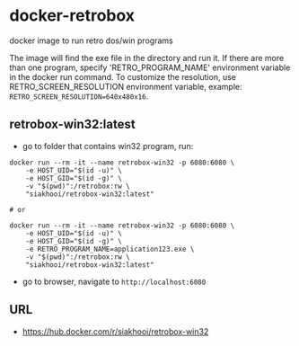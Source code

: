 # docker-retrobox
docker image to run retro dos/win programs

The image will find the exe file in the directory and run it.
If there are more than one program, specify 'RETRO_PROGRAM_NAME' environment variable in the docker run command.
To customize the resolution, use RETRO_SCREEN_RESOLUTION environment variable, example: `RETRO_SCREEN_RESOLUTION=640x480x16`.
## retrobox-win32:latest

- go to folder that contains win32 program, run:
```
docker run --rm -it --name retrobox-win32 -p 6080:6080 \
    -e HOST_UID="$(id -u)" \
    -e HOST_GID="$(id -g)" \
    -v "$(pwd)":/retrobox:rw \
    "siakhooi/retrobox-win32:latest"

# or

docker run --rm -it --name retrobox-win32 -p 6080:6080 \
    -e HOST_UID="$(id -u)" \
    -e HOST_GID="$(id -g)" \
    -e RETRO_PROGRAM_NAME=application123.exe \
    -v "$(pwd)":/retrobox:rw \
    "siakhooi/retrobox-win32:latest"

```
- go to browser, navigate to `http://localhost:6080`

## URL
- https://hub.docker.com/r/siakhooi/retrobox-win32

